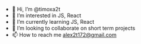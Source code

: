 - 👋 Hi, I’m @timoxa2t
- 👀 I’m interested in JS, React
- 🌱 I’m currently learning JS, React
- 💞️ I’m looking to collaborate on short term projects
- 📫 How to reach me alex2t172@gmail.com

